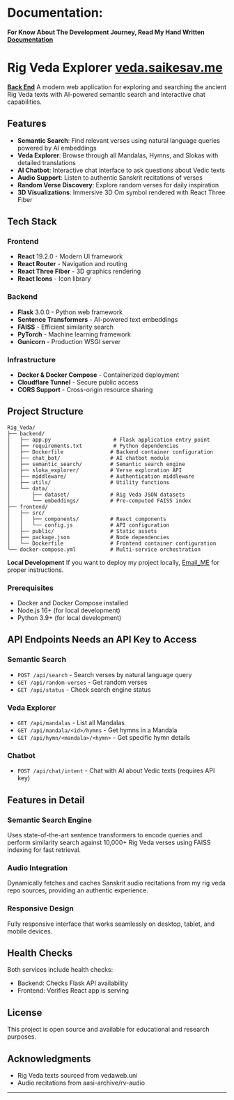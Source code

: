 # Documentation:
**For Know About The Development Journey, Read My Hand Written [Documentation](Documentation.pdf)**


# Rig Veda Explorer [veda.saikesav.me](https://veda.saikesav.me)
[**Back End**](https://veda_backend.saikesav.me)
A modern web application for exploring and searching the ancient Rig Veda texts with AI-powered semantic search and interactive chat capabilities.

## Features

- **Semantic Search**: Find relevant verses using natural language queries powered by AI embeddings
- **Veda Explorer**: Browse through all Mandalas, Hymns, and Slokas with detailed translations
- **AI Chatbot**: Interactive chat interface to ask questions about Vedic texts
- **Audio Support**: Listen to authentic Sanskrit recitations of verses
- **Random Verse Discovery**: Explore random verses for daily inspiration
- **3D Visualizations**: Immersive 3D Om symbol rendered with React Three Fiber

## Tech Stack

### Frontend
- **React** 19.2.0 - Modern UI framework
- **React Router** - Navigation and routing
- **React Three Fiber** - 3D graphics rendering
- **React Icons** - Icon library

### Backend
- **Flask** 3.0.0 - Python web framework
- **Sentence Transformers** - AI-powered text embeddings
- **FAISS** - Efficient similarity search
- **PyTorch** - Machine learning framework
- **Gunicorn** - Production WSGI server

### Infrastructure
- **Docker & Docker Compose** - Containerized deployment
- **Cloudflare Tunnel** - Secure public access
- **CORS Support** - Cross-origin resource sharing

## Project Structure

```
Rig_Veda/
├── backend/
│   ├── app.py                    # Flask application entry point
│   ├── requirements.txt          # Python dependencies
│   ├── Dockerfile               # Backend container configuration
│   ├── chat_bot/                # AI chatbot module
│   ├── semantic_search/         # Semantic search engine
│   ├── sloka_explorer/          # Verse exploration API
│   ├── middleware/              # Authentication middleware
│   ├── utils/                   # Utility functions
│   └── data/
│       ├── dataset/             # Rig Veda JSON datasets
│       └── embeddings/          # Pre-computed FAISS index
├── frontend/
│   ├── src/
│   │   ├── components/          # React components
│   │   └── config.js            # API configuration
│   ├── public/                  # Static assets
│   ├── package.json             # Node dependencies
│   └── Dockerfile               # Frontend container configuration
└── docker-compose.yml           # Multi-service orchestration
```

 **Local Development**
  If you want to deploy my project locally, [Email_ME](mailto:saikesav67254@gmail.com) for proper instructions.
### Prerequisites
- Docker and Docker Compose installed
- Node.js 16+ (for local development)
- Python 3.9+ (for local development)




## API Endpoints Needs an API Key to Access

### Semantic Search
- `POST /api/search` - Search verses by natural language query
- `GET /api/random-verses` - Get random verses
- `GET /api/status` - Check search engine status

### Veda Explorer
- `GET /api/mandalas` - List all Mandalas
- `GET /api/mandala/<id>/hymns` - Get hymns in a Mandala
- `GET /api/hymn/<mandala>/<hymn>` - Get specific hymn details

### Chatbot
- `POST /api/chat/intent` - Chat with AI about Vedic texts (requires API key)

## Features in Detail

### Semantic Search Engine
Uses state-of-the-art sentence transformers to encode queries and perform similarity search against 10,000+ Rig Veda verses using FAISS indexing for fast retrieval.

### Audio Integration
Dynamically fetches and caches Sanskrit audio recitations from my rig veda repo sources, providing an authentic experience.

### Responsive Design
Fully responsive interface that works seamlessly on desktop, tablet, and mobile devices.

## Health Checks

Both services include health checks:
- Backend: Checks Flask API availability
- Frontend: Verifies React app is serving

## License

This project is open source and available for educational and research purposes.

## Acknowledgments

- Rig Veda texts sourced from vedaweb.uni
- Audio recitations from aasi-archive/rv-audio

---

